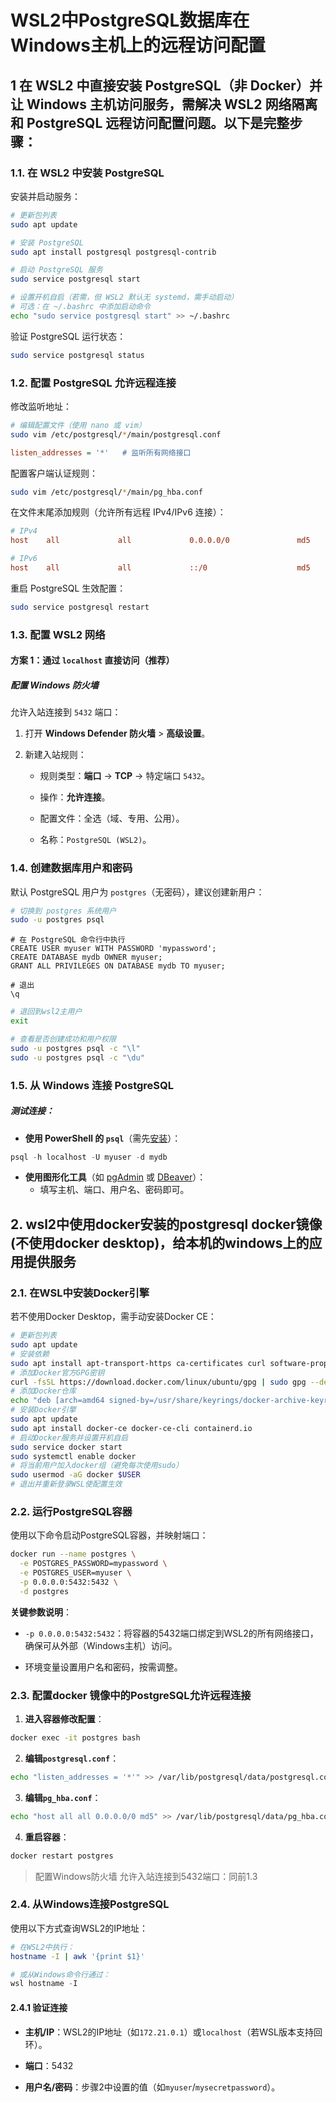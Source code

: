 # WSL2中PostgreSQL数据库在Windows主机上的远程访问配置

## 1 在 WSL2 中直接安装 PostgreSQL（非 Docker）并让 Windows 主机访问服务，需解决 **WSL2 网络隔离**和 **PostgreSQL 远程访问配置**问题。以下是完整步骤：
### 1.1.  在 WSL2 中安装 PostgreSQL

安装并启动服务：

```bash
# 更新包列表
sudo apt update

# 安装 PostgreSQL
sudo apt install postgresql postgresql-contrib

# 启动 PostgreSQL 服务
sudo service postgresql start

# 设置开机自启（若需，但 WSL2 默认无 systemd，需手动启动）
# 可选：在 ~/.bashrc 中添加启动命令
echo "sudo service postgresql start" >> ~/.bashrc
```

验证 PostgreSQL 运行状态：

```bash
sudo service postgresql status
```

### 1.2. 配置 PostgreSQL 允许远程连接

修改监听地址：

```bash
# 编辑配置文件（使用 nano 或 vim）
sudo vim /etc/postgresql/*/main/postgresql.conf
```

```ini
listen_addresses = '*'   # 监听所有网络接口
```

配置客户端认证规则：

```bash
sudo vim /etc/postgresql/*/main/pg_hba.conf
```

在文件末尾添加规则（允许所有远程 IPv4/IPv6 连接）：

```ini
# IPv4
host    all             all             0.0.0.0/0               md5

# IPv6
host    all             all             ::/0                    md5
```

重启 PostgreSQL 生效配置：

```bash
sudo service postgresql restart
```

### 1.3.  配置 WSL2 网络
#### 方案 1：通过 `localhost` 直接访问（推荐）
##### **配置 Windows 防火墙**

允许入站连接到 `5432` 端口：

1. 打开 **Windows Defender 防火墙** > **高级设置**。
    
2. 新建入站规则：
    
    - 规则类型：**端口** → **TCP** → 特定端口 `5432`。
        
    - 操作：**允许连接**。
        
    - 配置文件：全选（域、专用、公用）。
        
    - 名称：`PostgreSQL (WSL2)`。

### 1.4. 创建数据库用户和密码

默认 PostgreSQL 用户为 `postgres`（无密码），建议创建新用户：

```bash
# 切换到 postgres 系统用户
sudo -u postgres psql
```

```psql
# 在 PostgreSQL 命令行中执行
CREATE USER myuser WITH PASSWORD 'mypassword';
CREATE DATABASE mydb OWNER myuser;
GRANT ALL PRIVILEGES ON DATABASE mydb TO myuser;

# 退出
\q
```

```bash
# 退回到wsl2主用户
exit

# 查看是否创建成功和用户权限
sudo -u postgres psql -c "\l"
sudo -u postgres psql -c "\du"
```
### 1.5. 从 Windows 连接 PostgreSQL
##### 测试连接：

- **使用 PowerShell 的 `psql`**（需先[安装](https://www.postgresql.org/download/windows/)）：
```powershell 
psql -h localhost -U myuser -d mydb
```

- **使用图形化工具**（如 [pgAdmin](https://www.pgadmin.org/) 或 [DBeaver](https://dbeaver.io/)）：
	- 填写主机、端口、用户名、密码即可。

## 2. wsl2中使用docker安装的postgresql docker镜像(不使用docker desktop)，给本机的windows上的应用提供服务

### 2.1. 在WSL中安装Docker引擎
若不使用Docker Desktop，需手动安装Docker CE：

```bash
# 更新包列表
sudo apt update
# 安装依赖
sudo apt install apt-transport-https ca-certificates curl software-properties-common
# 添加Docker官方GPG密钥
curl -fsSL https://download.docker.com/linux/ubuntu/gpg | sudo gpg --dearmor -o /usr/share/keyrings/docker-archive-keyring.gpg
# 添加Docker仓库
echo "deb [arch=amd64 signed-by=/usr/share/keyrings/docker-archive-keyring.gpg] https://download.docker.com/linux/ubuntu $(lsb_release -cs) stable" | sudo tee /etc/apt/sources.list.d/docker.list > /dev/null
# 安装Docker引擎
sudo apt update
sudo apt install docker-ce docker-ce-cli containerd.io
# 启动Docker服务并设置开机自启
sudo service docker start
sudo systemctl enable docker
# 将当前用户加入docker组（避免每次使用sudo）
sudo usermod -aG docker $USER
# 退出并重新登录WSL使配置生效
```

### 2.2. 运行PostgreSQL容器
使用以下命令启动PostgreSQL容器，并映射端口：

```bash
docker run --name postgres \
  -e POSTGRES_PASSWORD=mypassword \
  -e POSTGRES_USER=myuser \
  -p 0.0.0.0:5432:5432 \
  -d postgres
```

**关键参数说明**：
- `-p 0.0.0.0:5432:5432`：将容器的5432端口绑定到WSL2的所有网络接口，确保可从外部（Windows主机）访问。
    
- 环境变量设置用户名和密码，按需调整。

### 2.3. 配置docker 镜像中的PostgreSQL允许远程连接
1.  **进入容器修改配置**：
```bash
docker exec -it postgres bash
```
2.  **编辑`postgresql.conf`**：
```bash
echo "listen_addresses = '*'" >> /var/lib/postgresql/data/postgresql.conf
```
3. **编辑`pg_hba.conf`**：
```bash
echo "host all all 0.0.0.0/0 md5" >> /var/lib/postgresql/data/pg_hba.conf
```
4. **重启容器**：
```bash
docker restart postgres
```

> 配置Windows防火墙
   允许入站连接到5432端口：同前1.3


### 2.4. 从Windows连接PostgreSQL

使用以下方式查询WSL2的IP地址：

```bash
# 在WSL2中执行：
hostname -I | awk '{print $1}'
```

```powershell
# 或从Windows命令行通过：
wsl hostname -I
```

#### 2.4.1 验证连接

- **主机/IP**：WSL2的IP地址（如`172.21.0.1`）或`localhost`（若WSL版本支持回环）。
    
- **端口**：5432
    
- **用户名/密码**：步骤2中设置的值（如`myuser`/`mysecretpassword`）。